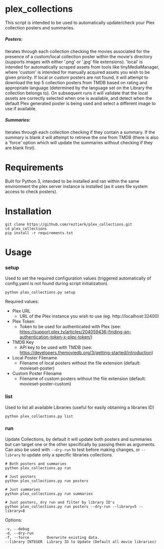 # plex_collections
This script is intended to be used to automatically update/check your Plex collection posters and summaries.

##### Posters:
Iterates through each collection checking the movies associated for the presence of a custom/local collection poster 
within the movie's directory (supports images with either '.png' or '.jpg' file extensions). 'local' is intended for
automatically scraped assets from tools like tinyMediaManager, where 'custom' is intended for manually acquired assets
you wish to be given priority. If local or custom posters are not found, it will attempt to download the top 5 
collection posters from TMDB based on rating and appropriate language (determined by the language set on the Library the
collection belongs to). On subsequent runs it will validate that the local assets are correctly selected when one is 
available, and detect when the default Plex generated poster is being used and select a different image to use if
available.

##### Summaries:
Iterates through each collection checking if they contain a summary. If the summary is blank it will attempt to retrieve
the one from TMDB (there is also a 'force' option which will update the summaries without checking if they are blank first).

# Requirements
Built for Python 3, intended to be installed and ran within the same environment the plex server instance is installed 
(as it uses file system access to check posters).

# Installation
    git clone https://github.com/reztierk/plex_collections.git
    cd plex_collections
    pip install -r requirements.txt

# Usage

### setup
Used to set the required configuration values (triggered automatically of config.yaml is not found during script initialization).

    python plex_collections.py setup

Required values:
 - Plex URL 
    - URL of the Plex instance you wish to use (eg. http://localhost:32400)
 - Plex Token
    - Token to be used for authenticated with Plex (see: https://support.plex.tv/articles/204059436-finding-an-authentication-token-x-plex-token/)
 - TMDB Key
    - API key to be used with TMDB (see: https://developers.themoviedb.org/3/getting-started/introduction)
 - Local Poster Filename
    - Filename of local posters without the file extension (default: movieset-poster)
 - Custom Poster Filename
    - Filename of custom posters without the file extension (default: movieset-poster-custom)

### list
Used to list all available Libraries (useful for easily obtaining a libraries ID)

    python plex_collections.py list
    
### run
Update Collections, by default it will update both posters and summaries but can target one or the other specifically by
passing them as arguments. Can also be used with `--dry-run` to test before making changes, or `--library` to update 
only a specific libraries collections.

    # Both posters and summaries
    python plex_collections.py run
    
    # Just posters
    python plex_collections.py run posters
    
    # Just summaries
    python plex_collections.py run summaries
    
    # Just posters, dry run and filter by library ID's 
    python plex_collections.py run posters --dry-run --library=5 --library=8
    

Options: 
    
    -v, --debug
    -d, --dry-run
    -f, --force        Overwrite existing data.
    --library INTEGER  Library ID to Update (Default all movie libraries)

